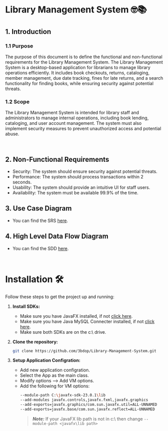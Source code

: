 # Library Management System 🤓📚

## 1. Introduction

### 1.1 Purpose
The purpose of this document is to define the functional and non-functional requirements for the Library Management System. The Library Management System is a desktop-based application for librarians to manage library operations efficiently. It includes book checkouts, returns, cataloging, member management, due date tracking, fines for late returns, and a search functionality for finding books, while ensuring security against potential threats.

### 1.2 Scope
The Library Management System is intended for library staff and administrators to manage internal operations, including book lending, cataloging, and user account management. The system must also implement security measures to prevent unauthorized access and potential abuse.

<br/>

## 2. Non-Functional Requirements

- Security:	The system should ensure security against potential threats.
- Performance:	The system should process transactions within 2 seconds.
- Usability:	The system should provide an intuitive UI for staff users.
- Availability:	The system must be available 99.9% of the time.


## 3. Use Case Diagram
- You can find the SRS [here](https://github.com/3bdop/Library-Management-System/blob/main/documents/Library_Management_System_SRS.pdf).

  [comment]: <![image](https://github.com/user-attachments/assets/6e70ed5b-f902-46cb-966f-98a0ab8f4572)>

## 4. High Level Data Flow Diagram
- You can find the SDD [here](https://github.com/3bdop/Library-Management-System/blob/main/documents/Library_Management_System_SDD.pdf).
  
[comment]: <![image](https://github.com/user-attachments/assets/302d8187-f543-465f-a438-b78c7f23f426)>

<br/>

# Installation 🛠️

Follow these steps to get the project up and running:

1. **Install SDKs:**
     - Make sure you have JavaFX installed, if not [click here](https://gluonhq.com/products/javafx/).
     - Make sure you have Java MySQL Connecter installed, if not [click here](https://dev.mysql.com/downloads/connector/j/).
     - Make sure both SDKs are on the c:\ drive.
       
2. **Clone the repository:**

   ```Bash
   git clone https://github.com/3bdop/Library-Management-System.git
   ```

3. **Setup Application Configration:**
     - Add new application configration.
     - Select the App as the main class.
     - Modify options --> Add VM options.
     - Add the following for VM options:
       ```Bash
       --module-path C:\javafx-sdk-23.0.1\lib
       --add-modules javafx.controls,javafx.fxml,javafx.graphics
       --add-exports=javafx.graphics/com.sun.javafx.util=ALL-UNNAMED
       --add-exports=javafx.base/com.sun.javafx.reflect=ALL-UNNAMED
       ```
       > **_Note:_** If your JavaFX lib path is not in c:\\ then change ```--module-path <javafx\lib path>```
   
